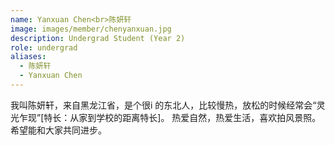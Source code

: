 ```yaml
---
name: Yanxuan Chen<br>陈妍轩
image: images/member/chenyanxuan.jpg
description: Undergrad Student (Year 2)
role: undergrad
aliases:
  - 陈妍轩
  - Yanxuan Chen
---
```


<centre>
我叫陈妍轩，来自黑龙江省，是个很i 的东北人，比较慢热，放松的时候经常会“灵光乍现”[特长：从家到学校的距离特长]。
热爱自然，热爱生活，喜欢拍风景照。
希望能和大家共同进步。
</centre>

